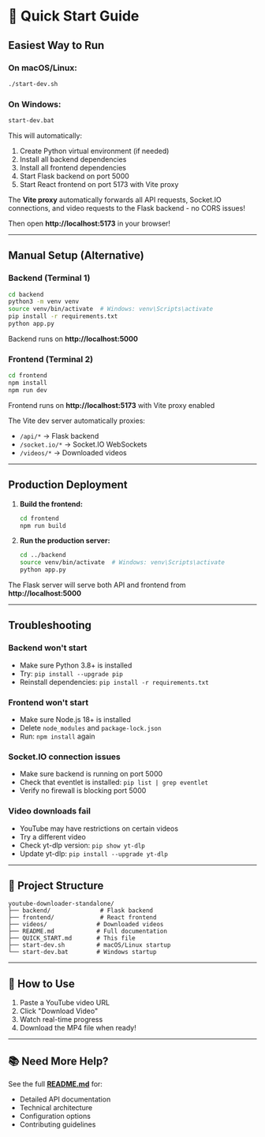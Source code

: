 # 🚀 Quick Start Guide

## Easiest Way to Run

### On macOS/Linux:
```bash
./start-dev.sh
```

### On Windows:
```bash
start-dev.bat
```

This will automatically:
1. Create Python virtual environment (if needed)
2. Install all backend dependencies
3. Install all frontend dependencies  
4. Start Flask backend on port 5000
5. Start React frontend on port 5173 with Vite proxy

The **Vite proxy** automatically forwards all API requests, Socket.IO connections, and video requests to the Flask backend - no CORS issues!

Then open **http://localhost:5173** in your browser!

---

## Manual Setup (Alternative)

### Backend (Terminal 1)
```bash
cd backend
python3 -m venv venv
source venv/bin/activate  # Windows: venv\Scripts\activate
pip install -r requirements.txt
python app.py
```
Backend runs on **http://localhost:5000**

### Frontend (Terminal 2)
```bash
cd frontend
npm install
npm run dev
```
Frontend runs on **http://localhost:5173** with Vite proxy enabled

The Vite dev server automatically proxies:
- `/api/*` → Flask backend
- `/socket.io/*` → Socket.IO WebSockets  
- `/videos/*` → Downloaded videos

---

## Production Deployment

1. **Build the frontend:**
   ```bash
   cd frontend
   npm run build
   ```

2. **Run the production server:**
   ```bash
   cd ../backend
   source venv/bin/activate  # Windows: venv\Scripts\activate
   python app.py
   ```

The Flask server will serve both API and frontend from **http://localhost:5000**

---

## Troubleshooting

### Backend won't start
- Make sure Python 3.8+ is installed
- Try: `pip install --upgrade pip`
- Reinstall dependencies: `pip install -r requirements.txt`

### Frontend won't start
- Make sure Node.js 18+ is installed
- Delete `node_modules` and `package-lock.json`
- Run: `npm install` again

### Socket.IO connection issues
- Make sure backend is running on port 5000
- Check that eventlet is installed: `pip list | grep eventlet`
- Verify no firewall is blocking port 5000

### Video downloads fail
- YouTube may have restrictions on certain videos
- Try a different video
- Check yt-dlp version: `pip show yt-dlp`
- Update yt-dlp: `pip install --upgrade yt-dlp`

---

## 📁 Project Structure

```
youtube-downloader-standalone/
├── backend/              # Flask backend
├── frontend/             # React frontend  
├── videos/              # Downloaded videos
├── README.md            # Full documentation
├── QUICK_START.md       # This file
├── start-dev.sh         # macOS/Linux startup
└── start-dev.bat        # Windows startup
```

---

## 🎯 How to Use

1. Paste a YouTube video URL
2. Click "Download Video"
3. Watch real-time progress
4. Download the MP4 file when ready!

---

## 📚 Need More Help?

See the full **[README.md](README.md)** for:
- Detailed API documentation
- Technical architecture
- Configuration options
- Contributing guidelines
